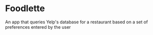 # Foodlette
An app that queries Yelp's database for a restaurant based on a set of preferences entered by the user
